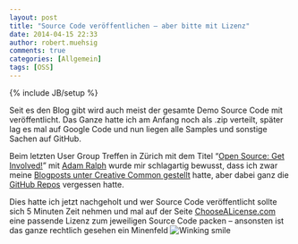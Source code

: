```yaml
---
layout: post
title: "Source Code veröffentlichen – aber bitte mit Lizenz"
date: 2014-04-15 22:33
author: robert.muehsig
comments: true
categories: [Allgemein]
tags: [OSS]
---
```

{% include JB/setup %}
<p>Seit es den Blog gibt wird auch meist der gesamte Demo Source Code mit veröffentlicht. Das Ganze hatte ich am Anfang noch als .zip verteilt, später lag es mal auf Google Code und nun liegen alle Samples und sonstige Sachen auf GitHub.</p> <p>Beim letzten User Group Treffen in Zürich mit dem Titel “<a href="http://www.meetup.com/Zurich-Developers-NET-User-Group/events/166898202/">Open Source: Get Involved!</a>” mit <a href="http://adamralph.com/">Adam Ralph</a> wurde mir schlagartig bewusst, dass ich zwar meine <a href="http://blog.codeinside.eu/2012/04/25/lizenznderung-zu-creative-commons/">Blogposts unter Creative Common gestellt</a> hatte, aber dabei ganz die <a href="https://github.com/Code-Inside">GitHub Repos</a> vergessen hatte.</p> <p>Dies hatte ich jetzt nachgeholt und wer Source Code veröffentlicht sollte sich 5 Minuten Zeit nehmen und mal auf der Seite <a href="http://choosealicense.com/">ChooseALicense.com</a> eine passende Lizenz zum jeweiligen Source Code packen – ansonsten ist das ganze rechtlich gesehen ein Minenfeld <img class="wlEmoticon wlEmoticon-winkingsmile" style="border-top-style: none; border-bottom-style: none; border-right-style: none; border-left-style: none" alt="Winking smile" src="{{BASE_PATH}}/assets/wp-images/wlEmoticon-winkingsmile13.png"></p>
